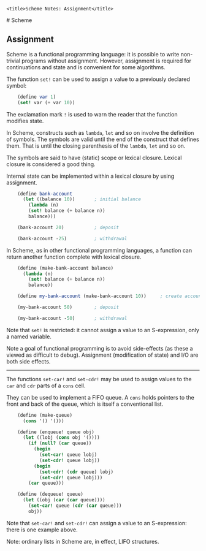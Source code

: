 <!DOCTYPE html>
<html lang="en-GB">
    <!-- scheme notes by NewForester is licensed under a Creative Commons Attribution-ShareAlike 4.0 International Licence. -->
<head>
    <meta charset="UTF-8" />
    <meta name="description" content="Notes on the Yet Another Scheme Introduction tutorial" />
    <meta name="keywords" content="Scheme" />
    <meta name="author" content="NewForester" />
    <meta name="viewport" content="width=device-width, initial-scale=1.0" />
    <link rel="stylesheet" href="../styles/style-sheet.css" />

    <title>Scheme Notes: Assignment</title>
</head>

<body>
# Scheme

## Assignment

Scheme is a functional programming language:  it is possible to write non-trivial programs without assignment.
However, assignment is required for continuations and state and is convenient for some algorithms.

The function `set!` can be used to assign a value to a previously declared symbol:

```scheme
    (define var 1)
    (set! var (+ var 10))
```

The exclamation mark `!` is used to warn the reader that the function modifies state.

In Scheme, constructs such as `lambda`, `let` and so on involve the definition of symbols.
The symbols are valid until the end of the construct that defines them.
That is until the closing parenthesis of the `lambda`, `let` and so on.

The symbols are said to have (static) scope or lexical closure.
Lexical closure is considered a good thing.

Internal state can be implemented within a lexical closure by using assignment.

```scheme
    (define bank-account
      (let ((balance 10))       ; initial balance
        (lambda (n)
        (set! balance (+ balance n))
        balance)))

    (bank-account 20)           ; deposit

    (bank-account -25)          ; withdrawal
```

In Scheme, as in other functional programming languages, a function can return another function complete with lexical closure.

```scheme
    (define (make-bank-account balance)
      (lambda (n)
        (set! balance (+ balance n))
        balance))

    (define my-bank-account (make-bank-account 10))     ; create account with initial deposit

    (my-bank-account 50)        ; deposit

    (my-bank-account -50)       ; withdrawal
```

Note that `set!` is restricted:  it cannot assign a value to an S-expression, only a named variable.

Note a goal of functional programming is to avoid side-effects (as these a viewed as difficult to debug).
Assignment (modification of state) and I/O are both side effects.

<hr /><!-- Destructive List Operations -->

The functions `set-car!` and `set-cdr!` may be used to assign values to the `car` and `cdr` parts of a `cons` cell.

They can be used to implement a FIFO queue.
A `cons` holds pointers to the front and back of the queue, which is itself a conventional  list.

```scheme
    (define (make-queue)
      (cons '() '()))

    (define (enqueue! queue obj)
      (let ((lobj (cons obj '())))
        (if (null? (car queue))
          (begin
            (set-car! queue lobj)
            (set-cdr! queue lobj))
          (begin
            (set-cdr! (cdr queue) lobj)
            (set-cdr! queue lobj)))
        (car queue)))

    (define (dequeue! queue)
      (let ((obj (car (car queue))))
        (set-car! queue (cdr (car queue)))
        obj))
```

Note that `set-car!` and `set-cdr!` can assign a value to an S-expression:  there is one example above.

Note:  ordinary lists in Scheme are, in effect, LIFO structures.

</body>
</html>
